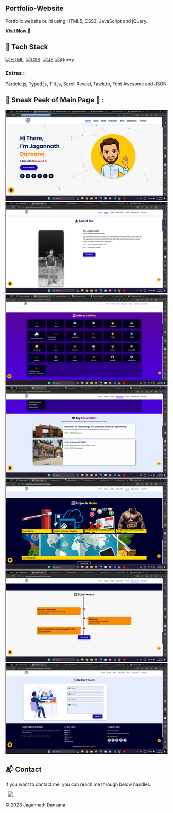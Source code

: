 ## Portfolio-Website
Portfolio website build using HTML5, CSS3, JavaScript and jQuery.

<a href="https://jagannathdansanaportfolio.netlify.app/" target="_blank">**Visit Now** 🚀</a>


## 📌 Tech Stack
[![HTML](https://img.shields.io/badge/html5%20-%23E34F26.svg?&style=for-the-badge&logo=html5&logoColor=white)](https://github.com/jigar-sable/Portfolio-Website/search?l=html)&nbsp;
[![CSS](https://img.shields.io/badge/css3%20-%231572B6.svg?&style=for-the-badge&logo=css3&logoColor=white)](https://github.com/jigar-sable/Portfolio-Website/search?l=css)&nbsp;
[![JS](https://img.shields.io/badge/javascript%20-%23323330.svg?&style=for-the-badge&logo=javascript&logoColor=%23F7DF1E)](https://github.com/jigar-sable/Portfolio-Website/search?l=javascript)
<img alt="jQuery" src="https://img.shields.io/badge/jquery-%230769AD.svg?style=for-the-badge&logo=jquery&logoColor=white"/>

### Extras : 
Particle.js, Typed.js, Tilt.js, Scroll Reveal, Tawk.to, Font Awesome and JSON

## 📌 Sneak Peek of Main Page 🙈 :
![ss](https://github.com/J1G2/personal_Website/blob/main/p1.png)
![ss](https://github.com/J1G2/personal_Website/blob/main/p22.png)
![ss](https://github.com/J1G2/personal_Website/blob/main/p3.png)
![ss](https://github.com/J1G2/personal_Website/blob/main/p4.png)
![ss](https://github.com/J1G2/personal_Website/blob/main/p5.png)
![ss](https://github.com/J1G2/personal_Website/blob/main/p6.png)
![ss](https://github.com/J1G2/personal_Website/blob/main/p7.png)

<h2>📬 Contact</h2>


If you want to contact me, you can reach me through below handles.

&nbsp;&nbsp;<a href="https://www.linkedin.com/in//jagannath-dansana-489544202/"><img src="https://www.felberpr.com/wp-content/uploads/linkedin-logo.png" width="30"></img></a>

© 2023 Jagannath Dansana



